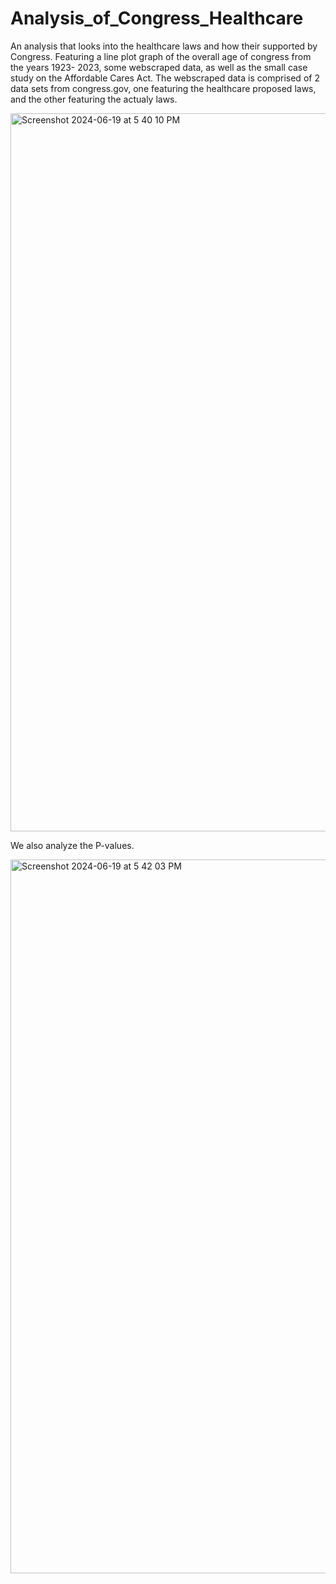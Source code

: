 # Analysis_of_Congress_Healthcare

An analysis that looks into the healthcare laws and how their supported by Congress. Featuring a line plot graph of the overall age of congress from the years 1923- 2023, some webscraped data, as well as the small case study on the Affordable Cares Act. The webscraped data is comprised of 2 data sets from congress.gov, one featuring the healthcare proposed laws, and the other featuring the actualy laws.

<img width="1149" alt="Screenshot 2024-06-19 at 5 40 10 PM" src="https://github.com/Foxxenn/Analysis_of_Congress_Healthcare/assets/100239801/4572b3d6-a927-4ecb-9edf-9f6b1a343cef">

We also analyze the P-values.

<img width="1142" alt="Screenshot 2024-06-19 at 5 42 03 PM" src="https://github.com/Foxxenn/Analysis_of_Congress_Healthcare/assets/100239801/c3bbd9ab-69a8-4299-b6db-92d0687ff675">
